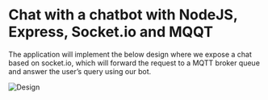 # Chat with a chatbot with NodeJS, Express, Socket.io and MQQT

The application will implement the below design where we expose a chat based on socket.io, which will forward the request to a MQTT broker queue and answer the user’s query using our bot.

![Design](https://drive.google.com/open?id=1tkPldmExlpUfy_sA5eRm4rhWscWw-a36)
